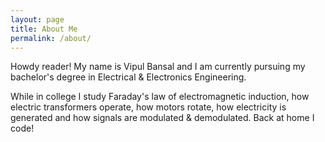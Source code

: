 ```yaml
---
layout: page
title: About Me
permalink: /about/
---
```


Howdy reader!
My name is Vipul Bansal and I am currently pursuing my bachelor's degree in Electrical & Electronics Engineering.

While in college I study Faraday's law of electromagnetic induction, how electric transformers operate, how motors rotate, how electricity is generated and how signals are modulated & demodulated. Back at home I code!